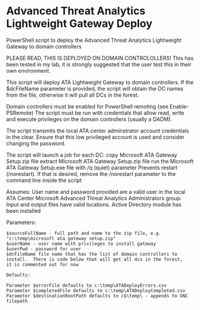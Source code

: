 # Advanced Threat Analytics Lightweight Gateway Deploy
PowerShell script to deploy the Advanced Threat Analytics Lightweight Gateway to domain controllers

PLEASE READ, THIS IS DEPLOYED ON DOMAIN CONTROLOLLERS!
This has been tested in my lab, it is strongly suggested that the user test this in their own environment.

This script will deploy ATA Lightweight Gateway to domain controllers.
If the $dcFileName parameter is provided, the script will obtain the DC names from the file, otherwise it will pull all DCs in the forest.

Domain controllers must be enabled for PowerShell remoting (see Enable-PSRemote)
The script must be run with credentials that allow read, write and execute privileges on the domain controllers (usually a DADM).

The script transmits the local ATA center adminstrator account credentials in the clear.  Ensure that this low privileged account is used and consider changing the password.

The script will launch a job for each DC:
copy Microsoft ATA Gateway Setup.zip file 
extract Microsoft ATA Gateway Setup.zip file 
run the Microsoft ATA Gateway Setup.exe file with /q (quiet) parameter
    Prevents restart (/norestart).  If that is desired, remove the /norestart parameter to the command line inside the script

Assumes: 
User name and password provided are a valid user in the local ATA Center Microsoft Advanced Threat Analytics Administrators group.
Input and output files have valid locations.
Active Directory module has been installed

Parameters:
    
    $sourceFullName - full path and name to the zip file, e.g. "c:\temp\microsoft ata gateway setup.zip"
    $userName - user name with privileges to install gateway
    $userPwd - password for user
    $dcFileName file name that has the list of domain controllers to install.  There is code below that will get all dcs in the forest,         it is commented out for now
   
    Defaults:
    
    Parameter $errorFile defaults to c:\temp\ATADeployErrors.csv
    Parameter $completedFile defaults to c:\temp\ATADeployCompleted.csv
    Parameter $destinationRootPath defaults to c$\temp\ - appends to UNC filepath 
